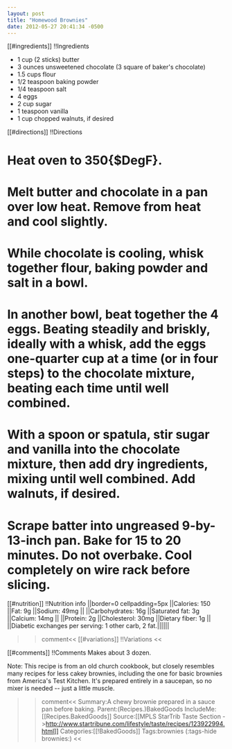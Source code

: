 ```yaml
---
layout: post
title: "Homewood Brownies"
date: 2012-05-27 20:41:34 -0500
---
```

[[#ingredients]]
!!Ingredients
* 1 cup (2 sticks) butter
* 3 ounces unsweetened chocolate (3 square of baker's chocolate)
* 1.5 cups flour
* 1/2 teaspoon baking powder
* 1/4 teaspoon salt
* 4 eggs
* 2 cup sugar
* 1 teaspoon vanilla
* 1 cup chopped walnuts, if desired


[[#directions]]
!!Directions

# Heat oven to 350{$DegF}.

# Melt butter and chocolate in a pan over low heat. Remove from heat and cool slightly.

# While chocolate is cooling, whisk together flour, baking powder and salt in a bowl.

# In another bowl, beat together the 4 eggs. Beating steadily and briskly, ideally with a whisk, add the eggs one-quarter cup at a time (or in four steps) to the chocolate mixture, beating each time until well combined.

# With a spoon or spatula, stir sugar and vanilla into the chocolate mixture, then add dry ingredients, mixing until well combined. Add walnuts, if desired.

# Scrape batter into ungreased 9-by-13-inch pan. Bake for 15 to 20 minutes. Do not overbake. Cool completely on wire rack before slicing.

[[#nutrition]]
!!Nutrition info
||border=0 cellpadding=5px
||Calories: 150 ||Fat: 9g ||Sodium: 49mg ||
||Carbohydrates: 16g ||Saturated fat: 3g ||Calcium: 14mg ||
||Protein: 2g ||Cholesterol: 30mg ||Dietary fiber: 1g ||
||Diabetic exchanges per serving: 1 other carb, 2 fat.||||||

>>comment<<
[[#variations]]
!!Variations
>><<


[[#comments]]
!!Comments
Makes about 3 dozen.

Note: This recipe is from an old church cookbook, but closely resembles many recipes for less cakey brownies, including the one for basic brownies from America's Test Kitchen. It's prepared entirely in a saucepan, so no mixer is needed -- just a little muscle.

>>comment<<
Summary:A chewy brownie prepared in a sauce pan before baking.
Parent:(Recipes.)BakedGoods
IncludeMe:[[Recipes.BakedGoods]]
Source:[[MPLS StarTrib Taste Section ->http://www.startribune.com/lifestyle/taste/recipes/123922994.html]]
Categories:[[!BakedGoods]]
Tags:brownies
(:tags-hide brownies:)
>><<


